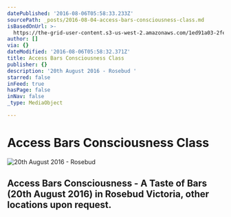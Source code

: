 ```yaml
---
datePublished: '2016-08-06T05:58:33.233Z'
sourcePath: _posts/2016-08-04-access-bars-consciousness-class.md
isBasedOnUrl: >-
  https://the-grid-user-content.s3-us-west-2.amazonaws.com/1ed91a03-2fe1-4f4c-949e-f74bdbe221dc.jpg
author: []
via: {}
dateModified: '2016-08-06T05:58:32.371Z'
title: Access Bars Consciousness Class
publisher: {}
description: '20th August 2016 - Rosebud '
starred: false
inFeed: true
hasPage: false
inNav: false
_type: MediaObject

---
```

# Access Bars Consciousness Class
![20th August 2016 - Rosebud ](https://the-grid-user-content.s3-us-west-2.amazonaws.com/edb3887f-3c29-42b2-8402-3bb296ffd759.jpg)

## Access Bars Consciousness - A Taste of Bars (20th August 2016) in Rosebud Victoria, other locations upon request.